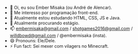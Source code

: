 - 👋 Oi, eu sou Ember Misaka (ou André de Alencar).
- 👀 Me interesso por programação front-end.
- 🌱 Atualmente estou estudando HTML, CSS, JS e Java.
- 💞️ Atualmente procurando estágio.
- 📫 embermisaka@gmail.com / shotgames2016@gmail.com / willdbowd@gmail.com / @embermisaka (insta).
- 😄 Pronouns: Ele/Dele.
- ⚡ Fun fact: Sei mexer com vilagers no Minecraft.

<!---
EmberMisaka/EmberMisaka is a ✨ special ✨ repository because its `README.md` (this file) appears on your GitHub profile.
You can click the Preview link to take a look at your changes.
--->
